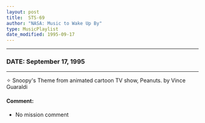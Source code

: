 ```yaml
---
layout: post
title:  STS-69
author: "NASA: Music to Wake Up By"
type: MusicPlaylist
date_modified: 1995-09-17
---
```


----
### DATE: September 17, 1995
----
✧ Snoopy's Theme from animated cartoon TV show, Peanuts. by Vince Guaraldi

#### Comment:
* No mission comment
